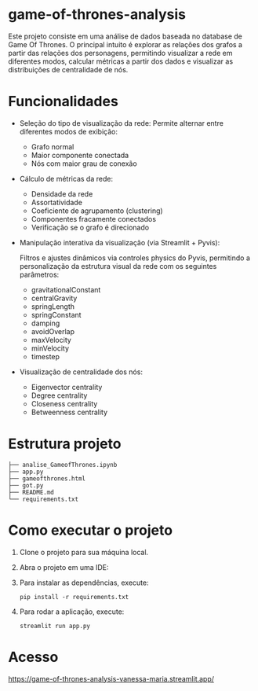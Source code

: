 # game-of-thrones-analysis

Este projeto consiste em uma análise de dados baseada no database de Game Of Thrones. O principal intuito é explorar as relações dos grafos a partir das relações dos personagens, permitindo visualizar a rede em diferentes modos, calcular métricas a partir dos dados e visualizar as distribuições de centralidade de nós.

# Funcionalidades
- Seleção do tipo de visualização da rede:
Permite alternar entre diferentes modos de exibição:
    -  Grafo normal
    - Maior componente conectada
    - Nós com maior grau de conexão

- Cálculo de métricas da rede:
    - Densidade da rede
    - Assortatividade
    - Coeficiente de agrupamento (clustering)
    - Componentes fracamente conectados
    - Verificação se o grafo é direcionado

- Manipulação interativa da visualização (via Streamlit + Pyvis):

    Filtros e ajustes dinâmicos via controles physics do Pyvis, permitindo a personalização da estrutura visual da rede com os seguintes parâmetros:
    - gravitationalConstant
    - centralGravity
    - springLength
    - springConstant
    - damping
    - avoidOverlap
    - maxVelocity
    - minVelocity
    - timestep

- Visualização de centralidade dos nós:
    - Eigenvector centrality
    - Degree centrality
    - Closeness centrality
    - Betweenness centrality

# Estrutura projeto
```
├── analise_GameofThrones.ipynb
├── app.py
├── gameofthrones.html
├── got.py
├── README.md
└── requirements.txt
```

# Como executar o projeto

1. Clone o projeto para sua máquina local.

2. Abra o projeto em uma IDE:

3. Para instalar as dependências, execute:
    ```
    pip install -r requirements.txt
    ```
4. Para rodar a aplicação, execute:
    ```
    streamlit run app.py 
    ```

# Acesso
https://game-of-thrones-analysis-vanessa-maria.streamlit.app/ 